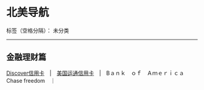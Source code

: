 ﻿# 北美导航

标签（空格分隔）： 未分类

---

金融理财篇
-----
[Discover信用卡][1]　|　[美国运通信用卡][2]　|　Bａｎｋ　ｏｆ　Ａｍｅｒｉｃａ
Chase freedom　｜　


  [1]: https://refer.discover.com/s/32o7u
  [2]: http://refer.amex.us/MENGHLOXux?XLINK=MYCP